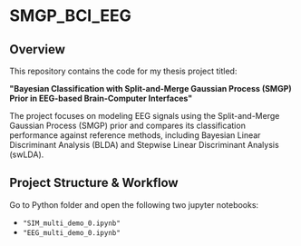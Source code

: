 # SMGP_BCI_EEG

## Overview
This repository contains the code for my thesis project titled:

**"Bayesian Classification with Split-and-Merge Gaussian Process (SMGP) Prior in EEG-based Brain-Computer Interfaces"**

The project focuses on modeling EEG signals using the Split-and-Merge Gaussian Process (SMGP) prior and compares its classification performance against reference methods, including Bayesian Linear Discriminant Analysis (BLDA) and Stepwise Linear Discriminant Analysis (swLDA).

## Project Structure & Workflow
Go to Python folder and open the following two jupyter notebooks:
- `"SIM_multi_demo_0.ipynb"`
- `"EEG_multi_demo_0.ipynb"`
